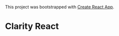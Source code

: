 This project was bootstrapped with [Create React App](https://github.com/facebookincubator/create-react-app).

# Clarity React